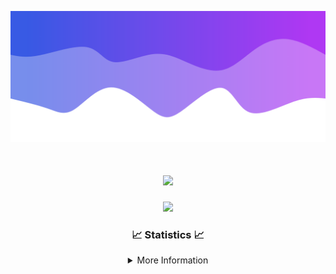![Header](./IMG_4001.png)
<div align="center">

<h1 align="center">
  <a href="https://git.io/typing-svg">
    <img src="https://readme-typing-svg.herokuapp.com/?lines=Welcome+to+my+profile!+👋;JavaScript+developer.;&center=true&size=25">
  </a>
</h1>

<p align="center">
  <img src="https://lanyard.cnrad.dev/api/624702585596805130" />
</p>

### 📈 Statistics 📈
<details>
    <summary>More Information</summary>
    <br/>

<!--START_SECTION:waka-->
![Code Time](http://img.shields.io/badge/Code%20Time-51%20hrs%2020%20mins-blue)

![Profile Views](http://img.shields.io/badge/Profile%20Views-0-blue)

**🐱 My GitHub Data** 

> 📦 1.7 kB Used in GitHub's Storage 
 > 
> 🏆 0 Contributions in the Year 2024
 > 
> 🚫 Not Opted to Hire
 > 
> 📜 5 Public Repositories 
 > 
> 🔑 1 Private Repositories 
 > 
**I'm a Night 🦉** 

```text
🌞 Morning                30 commits          ██░░░░░░░░░░░░░░░░░░░░░░░   08.13 % 
🌆 Daytime                147 commits         ██████████░░░░░░░░░░░░░░░   39.84 % 
🌃 Evening                166 commits         ███████████░░░░░░░░░░░░░░   44.99 % 
🌙 Night                  26 commits          ██░░░░░░░░░░░░░░░░░░░░░░░   07.05 % 
```
📅 **I'm Most Productive on Sunday** 

```text
Monday                   39 commits          ███░░░░░░░░░░░░░░░░░░░░░░   10.57 % 
Tuesday                  66 commits          ████░░░░░░░░░░░░░░░░░░░░░   17.89 % 
Wednesday                75 commits          █████░░░░░░░░░░░░░░░░░░░░   20.33 % 
Thursday                 49 commits          ███░░░░░░░░░░░░░░░░░░░░░░   13.28 % 
Friday                   45 commits          ███░░░░░░░░░░░░░░░░░░░░░░   12.20 % 
Saturday                 19 commits          █░░░░░░░░░░░░░░░░░░░░░░░░   05.15 % 
Sunday                   76 commits          █████░░░░░░░░░░░░░░░░░░░░   20.60 % 
```


📊 **This Week I Spent My Time On** 

```text
🕑︎ Time Zone: America/New_York

💬 Programming Languages: 
Java                     18 hrs 37 mins      ████████████████████████░   95.58 % 
YAML                     32 mins             █░░░░░░░░░░░░░░░░░░░░░░░░   02.78 % 
XML                      18 mins             ░░░░░░░░░░░░░░░░░░░░░░░░░   01.57 % 
GitIgnore file           0 secs              ░░░░░░░░░░░░░░░░░░░░░░░░░   00.07 % 

🔥 Editors: 
IntelliJ                 19 hrs 29 mins      █████████████████████████   100.00 % 

🐱‍💻 Projects: 
Xenon                    19 hrs 29 mins      █████████████████████████   99.99 % 
Unknown Project          0 secs              ░░░░░░░░░░░░░░░░░░░░░░░░░   00.01 % 

💻 Operating System: 
Windows                  19 hrs 29 mins      █████████████████████████   100.00 % 
```

**I Mostly Code in Java** 

```text
Java                     19 repos            ███████████████████████░░   90.48 % 
JavaScript               1 repo              █░░░░░░░░░░░░░░░░░░░░░░░░   04.76 % 
C++                      1 repo              █░░░░░░░░░░░░░░░░░░░░░░░░   04.76 % 
```



**Timeline**

![Lines of Code chart](https://raw.githubusercontent.com/DevDipin/DevDipin/main/assets/bar_graph.png)


 Last Updated on 07/01/2024 11:08:24 UTC
<!--END_SECTION:waka-->

![Footer](./IMG_4002.png)